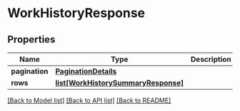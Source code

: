 # WorkHistoryResponse

## Properties
Name | Type | Description | Notes
------------ | ------------- | ------------- | -------------
**pagination** | [**PaginationDetails**](PaginationDetails.md) |  | 
**rows** | [**list[WorkHistorySummaryResponse]**](WorkHistorySummaryResponse.md) |  | 

[[Back to Model list]](../README.md#documentation-for-models) [[Back to API list]](../README.md#documentation-for-api-endpoints) [[Back to README]](../README.md)

